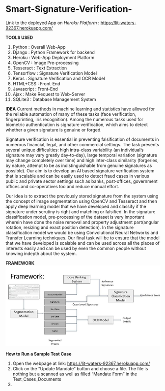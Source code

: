 # Smart-Signature-Verification-

Link to the deployed App on *Heroku Platform* : https://lit-waters-92367.herokuapp.com/

**TOOLS USED**
1. Python : Overall Web-App
2. Django : Python Framework for backend
3. Heroku : Web-App Deployment Platform
4. OpenCV : Image Pre-processing
5. Tesseract : Text Extraction 
6. Tensorflow : Signature Verification Model
7. Keras : Signature Verification and OCR Model
8. HTML+CSS : Front-End
9. Javascript : Front-End
10. Ajax : Make Request to Web-Server
11. SQLite3 : Database Management System

**IDEA**
Current methods in machine learning and statistics have allowed for the reliable automation of many of these tasks (face verification, fingerprinting, iris recognition). Among the numerous tasks used for biometric authentication is signature verification, which aims to detect whether a given signature is genuine or forged.

Signature verification is essential in preventing falsification of documents in numerous financial, legal, and other commercial settings. The task presents several unique difficulties: high intra-class variability (an individual’s signature may vary greatly day-to-day), large temporal variation (signature may change completely over time) and high inter-class similarity (forgeries, by nature, attempt to be as indistinguishable from genuine signatures as possible). Our aim is to develop an AI based signature verification system that is scalable and can be easily used to detect fraud cases in various public and private sector settings such as banks, post-offices, government offices and co-operatives too and reduce manual effort.

Our idea is to extract the previously stored signature from the system using the concept of image segmentation using OpenCV and Tesseract and then apply deep learning model that we have developed and classify if the signature under scrutiny is right and matching or falsified. In the signature classification model, pre-processing of the dataset is very important wherein have done the noise removal and property adjustment part(angular rotation, resizing and exact position detection). In the signature classification model we would be using Convolutional Neural Networks and Transfer Learning techniques. Our final task will be to ensure that the model that we have developed is scalable and can be used across all the places of interests easily and can be used by even the common people without knowing indepth about the system.

**FRAMEWORK**
![Alt text](./Framework1.jpg?raw=true, "Complete Web-App Flow")

**How to Run a Sample Test Case**
1.	Open the webpage at link:  https://lit-waters-92367.herokuapp.com/
2.  Click on the “Update Mandate” button and choose a file. The file is nothing but a scanned as well as filled “Mandate Form” in the Test_Cases_Documents
3.


